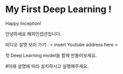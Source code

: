 # My First Deep Learning ! 
Happy Inception!

안녕하세요 해피인셉션입니다. 

비디오 설명 보러 가기 : < insert Youtube address here >

첫 Deep Learning model을 함께 만들어보세요. 

#아래 설명에 따라 설치하시고 실행해주세요. 
